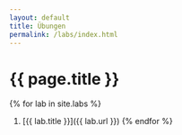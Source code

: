 ```yaml
---
layout: default
title: Übungen
permalink: /labs/index.html
---
```


# {{ page.title }}

{% for lab in site.labs %}
  1. [{{ lab.title }}]({{ lab.url }})
{% endfor %}
